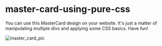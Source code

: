 # master-card-using-pure-css
You can use this MasterCard design on your website. It's just a matter of manipulating multiple divs and applying some CSS basics. Have fun!

![master_card_pic](https://github.com/Elmahdi25/master-card-using-pure-css/assets/148079309/3ffacfba-6784-46ea-8e9a-2461dbd4a9bd)
